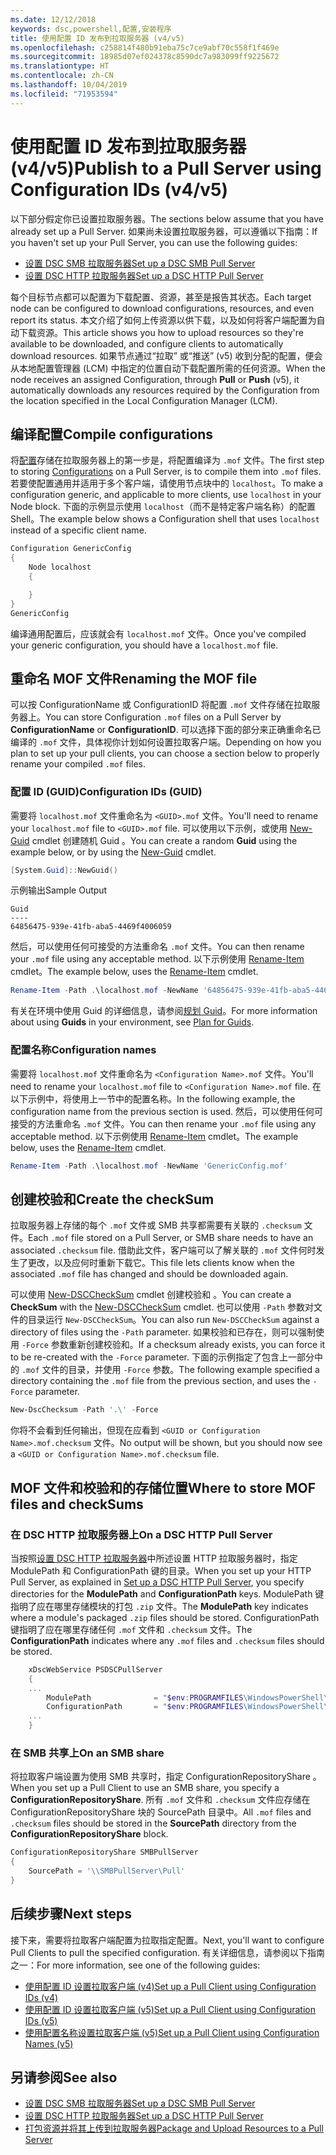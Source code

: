 ```yaml
---
ms.date: 12/12/2018
keywords: dsc,powershell,配置,安装程序
title: 使用配置 ID 发布到拉取服务器 (v4/v5)
ms.openlocfilehash: c258814f480b91eba75c7ce9abf70c558f1f469e
ms.sourcegitcommit: 18985d07ef024378c8590dc7a983099ff9225672
ms.translationtype: HT
ms.contentlocale: zh-CN
ms.lasthandoff: 10/04/2019
ms.locfileid: "71953594"
---
```

# <a name="publish-to-a-pull-server-using-configuration-ids-v4v5"></a><span data-ttu-id="9a8be-103">使用配置 ID 发布到拉取服务器 (v4/v5)</span><span class="sxs-lookup"><span data-stu-id="9a8be-103">Publish to a Pull Server using Configuration IDs (v4/v5)</span></span>

<span data-ttu-id="9a8be-104">以下部分假定你已设置拉取服务器。</span><span class="sxs-lookup"><span data-stu-id="9a8be-104">The sections below assume that you have already set up a Pull Server.</span></span> <span data-ttu-id="9a8be-105">如果尚未设置拉取服务器，可以遵循以下指南：</span><span class="sxs-lookup"><span data-stu-id="9a8be-105">If you haven't set up your Pull Server, you can use the following guides:</span></span>

- [<span data-ttu-id="9a8be-106">设置 DSC SMB 拉取服务器</span><span class="sxs-lookup"><span data-stu-id="9a8be-106">Set up a DSC SMB Pull Server</span></span>](pullServerSmb.md)
- [<span data-ttu-id="9a8be-107">设置 DSC HTTP 拉取服务器</span><span class="sxs-lookup"><span data-stu-id="9a8be-107">Set up a DSC HTTP Pull Server</span></span>](pullServer.md)

<span data-ttu-id="9a8be-108">每个目标节点都可以配置为下载配置、资源，甚至是报告其状态。</span><span class="sxs-lookup"><span data-stu-id="9a8be-108">Each target node can be configured to download configurations, resources, and even report its status.</span></span> <span data-ttu-id="9a8be-109">本文介绍了如何上传资源以供下载，以及如何将客户端配置为自动下载资源。</span><span class="sxs-lookup"><span data-stu-id="9a8be-109">This article shows you how to upload resources so they're available to be downloaded, and configure clients to automatically download resources.</span></span> <span data-ttu-id="9a8be-110">如果节点通过“拉取”  或“推送”  (v5) 收到分配的配置，便会从本地配置管理器 (LCM) 中指定的位置自动下载配置所需的任何资源。</span><span class="sxs-lookup"><span data-stu-id="9a8be-110">When the node receives an assigned Configuration, through **Pull** or **Push** (v5), it automatically downloads any resources required by the Configuration from the location specified in the Local Configuration Manager (LCM).</span></span>

## <a name="compile-configurations"></a><span data-ttu-id="9a8be-111">编译配置</span><span class="sxs-lookup"><span data-stu-id="9a8be-111">Compile configurations</span></span>

<span data-ttu-id="9a8be-112">将[配置](../configurations/configurations.md)存储在拉取服务器上的第一步是，将配置编译为 `.mof` 文件。</span><span class="sxs-lookup"><span data-stu-id="9a8be-112">The first step to storing [Configurations](../configurations/configurations.md) on a Pull Server, is to compile them into `.mof` files.</span></span> <span data-ttu-id="9a8be-113">若要使配置通用并适用于多个客户端，请使用节点块中的 `localhost`。</span><span class="sxs-lookup"><span data-stu-id="9a8be-113">To make a configuration generic, and applicable to more clients, use `localhost` in your Node block.</span></span> <span data-ttu-id="9a8be-114">下面的示例显示使用 `localhost`（而不是特定客户端名称）的配置 Shell。</span><span class="sxs-lookup"><span data-stu-id="9a8be-114">The example below shows a Configuration shell that uses `localhost` instead of a specific client name.</span></span>

```powershell
Configuration GenericConfig
{
    Node localhost
    {

    }
}
GenericConfig
```

<span data-ttu-id="9a8be-115">编译通用配置后，应该就会有 `localhost.mof` 文件。</span><span class="sxs-lookup"><span data-stu-id="9a8be-115">Once you've compiled your generic configuration, you should have a `localhost.mof` file.</span></span>

## <a name="renaming-the-mof-file"></a><span data-ttu-id="9a8be-116">重命名 MOF 文件</span><span class="sxs-lookup"><span data-stu-id="9a8be-116">Renaming the MOF file</span></span>

<span data-ttu-id="9a8be-117">可以按 ConfigurationName  或 ConfigurationID  将配置 `.mof` 文件存储在拉取服务器上。</span><span class="sxs-lookup"><span data-stu-id="9a8be-117">You can store Configuration `.mof` files on a Pull Server by **ConfigurationName** or **ConfigurationID**.</span></span> <span data-ttu-id="9a8be-118">可以选择下面的部分来正确重命名已编译的 `.mof` 文件，具体视你计划如何设置拉取客户端。</span><span class="sxs-lookup"><span data-stu-id="9a8be-118">Depending on how you plan to set up your pull clients, you can choose a section below to properly rename your compiled `.mof` files.</span></span>

### <a name="configuration-ids-guid"></a><span data-ttu-id="9a8be-119">配置 ID (GUID)</span><span class="sxs-lookup"><span data-stu-id="9a8be-119">Configuration IDs (GUID)</span></span>

<span data-ttu-id="9a8be-120">需要将 `localhost.mof` 文件重命名为 `<GUID>.mof` 文件。</span><span class="sxs-lookup"><span data-stu-id="9a8be-120">You'll need to rename your `localhost.mof` file to `<GUID>.mof` file.</span></span> <span data-ttu-id="9a8be-121">可以使用以下示例，或使用 [New-Guid](/powershell/module/microsoft.powershell.utility/new-guid) cmdlet 创建随机 Guid  。</span><span class="sxs-lookup"><span data-stu-id="9a8be-121">You can create a random **Guid** using the example below, or by using the [New-Guid](/powershell/module/microsoft.powershell.utility/new-guid) cmdlet.</span></span>

```powershell
[System.Guid]::NewGuid()
```

<span data-ttu-id="9a8be-122">示例输出</span><span class="sxs-lookup"><span data-stu-id="9a8be-122">Sample Output</span></span>

```Output
Guid
----
64856475-939e-41fb-aba5-4469f4006059
```

<span data-ttu-id="9a8be-123">然后，可以使用任何可接受的方法重命名 `.mof` 文件。</span><span class="sxs-lookup"><span data-stu-id="9a8be-123">You can then rename your `.mof` file using any acceptable method.</span></span> <span data-ttu-id="9a8be-124">以下示例使用 [Rename-Item](/powershell/module/microsoft.powershell.management/rename-item) cmdlet。</span><span class="sxs-lookup"><span data-stu-id="9a8be-124">The example below, uses the [Rename-Item](/powershell/module/microsoft.powershell.management/rename-item) cmdlet.</span></span>

```powershell
Rename-Item -Path .\localhost.mof -NewName '64856475-939e-41fb-aba5-4469f4006059.mof'
```

<span data-ttu-id="9a8be-125">有关在环境中使用 Guid  的详细信息，请参阅[规划 Guid](/powershell/dsc/secureserver#guids)。</span><span class="sxs-lookup"><span data-stu-id="9a8be-125">For more information about using **Guids** in your environment, see [Plan for Guids](/powershell/dsc/secureserver#guids).</span></span>

### <a name="configuration-names"></a><span data-ttu-id="9a8be-126">配置名称</span><span class="sxs-lookup"><span data-stu-id="9a8be-126">Configuration names</span></span>

<span data-ttu-id="9a8be-127">需要将 `localhost.mof` 文件重命名为 `<Configuration Name>.mof` 文件。</span><span class="sxs-lookup"><span data-stu-id="9a8be-127">You'll need to rename your `localhost.mof` file to `<Configuration Name>.mof` file.</span></span> <span data-ttu-id="9a8be-128">在以下示例中，将使用上一节中的配置名称。</span><span class="sxs-lookup"><span data-stu-id="9a8be-128">In the following example, the configuration name from the previous section is used.</span></span> <span data-ttu-id="9a8be-129">然后，可以使用任何可接受的方法重命名 `.mof` 文件。</span><span class="sxs-lookup"><span data-stu-id="9a8be-129">You can then rename your `.mof` file using any acceptable method.</span></span> <span data-ttu-id="9a8be-130">以下示例使用 [Rename-Item](/powershell/module/microsoft.powershell.management/rename-item) cmdlet。</span><span class="sxs-lookup"><span data-stu-id="9a8be-130">The example below, uses the [Rename-Item](/powershell/module/microsoft.powershell.management/rename-item) cmdlet.</span></span>

```powershell
Rename-Item -Path .\localhost.mof -NewName 'GenericConfig.mof'
```

## <a name="create-the-checksum"></a><span data-ttu-id="9a8be-131">创建校验和</span><span class="sxs-lookup"><span data-stu-id="9a8be-131">Create the checkSum</span></span>

<span data-ttu-id="9a8be-132">拉取服务器上存储的每个 `.mof` 文件或 SMB 共享都需要有关联的 `.checksum` 文件。</span><span class="sxs-lookup"><span data-stu-id="9a8be-132">Each `.mof` file stored on a Pull Server, or SMB share needs to have an associated `.checksum` file.</span></span>
<span data-ttu-id="9a8be-133">借助此文件，客户端可以了解关联的 `.mof` 文件何时发生了更改，以及应何时重新下载它。</span><span class="sxs-lookup"><span data-stu-id="9a8be-133">This file lets clients know when the associated `.mof` file has changed and should be downloaded again.</span></span>

<span data-ttu-id="9a8be-134">可以使用 [New-DSCCheckSum](/powershell/module/psdesiredstateconfiguration/new-dscchecksum) cmdlet 创建校验和  。</span><span class="sxs-lookup"><span data-stu-id="9a8be-134">You can create a **CheckSum** with the [New-DSCCheckSum](/powershell/module/psdesiredstateconfiguration/new-dscchecksum) cmdlet.</span></span> <span data-ttu-id="9a8be-135">也可以使用 `-Path` 参数对文件的目录运行 `New-DSCCheckSum`。</span><span class="sxs-lookup"><span data-stu-id="9a8be-135">You can also run `New-DSCCheckSum` against a directory of files using the `-Path` parameter.</span></span>
<span data-ttu-id="9a8be-136">如果校验和已存在，则可以强制使用 `-Force` 参数重新创建校验和。</span><span class="sxs-lookup"><span data-stu-id="9a8be-136">If a checksum already exists, you can force it to be re-created with the `-Force` parameter.</span></span> <span data-ttu-id="9a8be-137">下面的示例指定了包含上一部分中的 `.mof` 文件的目录，并使用 `-Force` 参数。</span><span class="sxs-lookup"><span data-stu-id="9a8be-137">The following example specified a directory containing the `.mof` file from the previous section, and uses the `-Force` parameter.</span></span>

```powershell
New-DscChecksum -Path '.\' -Force
```

<span data-ttu-id="9a8be-138">你将不会看到任何输出，但现在应看到 `<GUID or Configuration Name>.mof.checksum` 文件。</span><span class="sxs-lookup"><span data-stu-id="9a8be-138">No output will be shown, but you should now see a `<GUID or Configuration Name>.mof.checksum` file.</span></span>

## <a name="where-to-store-mof-files-and-checksums"></a><span data-ttu-id="9a8be-139">MOF 文件和校验和的存储位置</span><span class="sxs-lookup"><span data-stu-id="9a8be-139">Where to store MOF files and checkSums</span></span>

### <a name="on-a-dsc-http-pull-server"></a><span data-ttu-id="9a8be-140">在 DSC HTTP 拉取服务器上</span><span class="sxs-lookup"><span data-stu-id="9a8be-140">On a DSC HTTP Pull Server</span></span>

<span data-ttu-id="9a8be-141">当按照[设置 DSC HTTP 拉取服务器](pullServer.md)中所述设置 HTTP 拉取服务器时，指定 ModulePath  和 ConfigurationPath  键的目录。</span><span class="sxs-lookup"><span data-stu-id="9a8be-141">When you set up your HTTP Pull Server, as explained in [Set up a DSC HTTP Pull Server](pullServer.md), you specify directories for the **ModulePath** and **ConfigurationPath** keys.</span></span> <span data-ttu-id="9a8be-142">ModulePath  键指明了应在哪里存储模块的打包 `.zip` 文件。</span><span class="sxs-lookup"><span data-stu-id="9a8be-142">The **ModulePath** key indicates where a module's packaged `.zip` files should be stored.</span></span> <span data-ttu-id="9a8be-143">ConfigurationPath  键指明了应在哪里存储任何 `.mof` 文件和 `.checksum` 文件。</span><span class="sxs-lookup"><span data-stu-id="9a8be-143">The **ConfigurationPath** indicates where any `.mof` files and `.checksum` files should be stored.</span></span>

```powershell
    xDscWebService PSDSCPullServer
    {
    ...
        ModulePath              = "$env:PROGRAMFILES\WindowsPowerShell\DscService\Modules"
        ConfigurationPath       = "$env:PROGRAMFILES\WindowsPowerShell\DscService\Configuration"
    ...
    }

```

### <a name="on-an-smb-share"></a><span data-ttu-id="9a8be-144">在 SMB 共享上</span><span class="sxs-lookup"><span data-stu-id="9a8be-144">On an SMB share</span></span>

<span data-ttu-id="9a8be-145">将拉取客户端设置为使用 SMB 共享时，指定 ConfigurationRepositoryShare  。</span><span class="sxs-lookup"><span data-stu-id="9a8be-145">When you set up a Pull Client to use an SMB share, you specify a **ConfigurationRepositoryShare**.</span></span>
<span data-ttu-id="9a8be-146">所有 `.mof` 文件和 `.checksum` 文件应存储在 ConfigurationRepositoryShare  块的 SourcePath  目录中。</span><span class="sxs-lookup"><span data-stu-id="9a8be-146">All `.mof` files and `.checksum` files should be stored in the **SourcePath** directory from the **ConfigurationRepositoryShare** block.</span></span>

```powershell
ConfigurationRepositoryShare SMBPullServer
{
    SourcePath = '\\SMBPullServer\Pull'
}
```

## <a name="next-steps"></a><span data-ttu-id="9a8be-147">后续步骤</span><span class="sxs-lookup"><span data-stu-id="9a8be-147">Next steps</span></span>

<span data-ttu-id="9a8be-148">接下来，需要将拉取客户端配置为拉取指定配置。</span><span class="sxs-lookup"><span data-stu-id="9a8be-148">Next, you'll want to configure Pull Clients to pull the specified configuration.</span></span> <span data-ttu-id="9a8be-149">有关详细信息，请参阅以下指南之一：</span><span class="sxs-lookup"><span data-stu-id="9a8be-149">For more information, see one of the following guides:</span></span>

- [<span data-ttu-id="9a8be-150">使用配置 ID 设置拉取客户端 (v4)</span><span class="sxs-lookup"><span data-stu-id="9a8be-150">Set up a Pull Client using Configuration IDs (v4)</span></span>](pullClientConfigId4.md)
- [<span data-ttu-id="9a8be-151">使用配置 ID 设置拉取客户端 (v5)</span><span class="sxs-lookup"><span data-stu-id="9a8be-151">Set up a Pull Client using Configuration IDs (v5)</span></span>](pullClientConfigId.md)
- [<span data-ttu-id="9a8be-152">使用配置名称设置拉取客户端 (v5)</span><span class="sxs-lookup"><span data-stu-id="9a8be-152">Set up a Pull Client using Configuration Names (v5)</span></span>](pullClientConfigNames.md)

## <a name="see-also"></a><span data-ttu-id="9a8be-153">另请参阅</span><span class="sxs-lookup"><span data-stu-id="9a8be-153">See also</span></span>

- [<span data-ttu-id="9a8be-154">设置 DSC SMB 拉取服务器</span><span class="sxs-lookup"><span data-stu-id="9a8be-154">Set up a DSC SMB Pull Server</span></span>](pullServerSmb.md)
- [<span data-ttu-id="9a8be-155">设置 DSC HTTP 拉取服务器</span><span class="sxs-lookup"><span data-stu-id="9a8be-155">Set up a DSC HTTP Pull Server</span></span>](pullServer.md)
- [<span data-ttu-id="9a8be-156">打包资源并将其上传到拉取服务器</span><span class="sxs-lookup"><span data-stu-id="9a8be-156">Package and Upload Resources to a Pull Server</span></span>](package-upload-resources.md)
